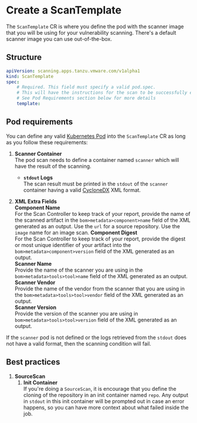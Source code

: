 # Create a ScanTemplate
The `ScanTemplate` CR is where you define the pod with the scanner image that you will be using for your vulnerability scanning. There's a default scanner image you can use out-of-the-box.

## Structure
```yaml
apiVersion: scanning.apps.tanzu.vmware.com/v1alpha1
kind: ScanTemplate
spec:
    # Required. This field must specify a valid pod.spec. 
    # This will have the instructions for the scan to be successfully executed.
    # See Pod Requirements section below for more details
    template: 
```

## Pod requirements
You can define any valid [Kubernetes Pod](https://kubernetes.io/docs/concepts/workloads/pods/) into the `ScanTemplate` CR as long as you follow these requirements:

1. **Scanner Container**  
    The pod scan needs to define a container named `scanner` which will have the result of the scanning.  
   * **`stdout` Logs**  
    The scan result must be printed in the `stdout` of the `scanner` container having a valid [CycloneDX](https://cyclonedx.org/docs/1.3/) XML format.

2. **XML Extra Fields**  
    **Component Name**  
        For the Scan Controller to keep track of your report, provide the name of the scanned artifact in the `bom>metadata>component>name` field of the XML generated as an output. Use the `url` for a source repository. Use the `image` name for an image scan.
    **Component Digest**  
        For the Scan Controller to keep track of your report, provide the digest or most unique identifier of your artifact into the `bom>metadata>component>version` field of the XML generated as an output.  
    **Scanner Name**  
        Provide the name of the scanner you are using in the `bom>metadata>tools>tool>name` field of the XML generated as an output.  
    **Scanner Vendor**  
        Provide the name of the vendor from the scanner that you are using in the `bom>metadata>tools>tool>vendor` field of the XML generated as an output.  
    **Scanner Version**  
        Provide the version of the scanner you are using in `bom>metadata>tools>tool>version` field of the XML generated as an output.  

If the `scanner` pod is not defined or the logs retrieved from the `stdout` does not have a valid format, then the scanning condition will fail.

## Best practices
1. **SourceScan**  
   1. **Init Container**  
        If you're doing a `SourceScan`, it is encourage that you define the cloning of the repository in an init container named `repo`. Any output in `stdout` in this init container will be prompted out in case an error happens, so you can have more context about what failed inside the job.
